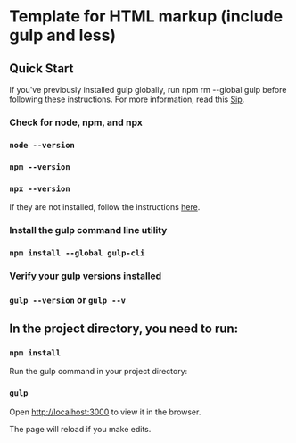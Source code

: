 # Template for HTML markup (include gulp and less)

## Quick Start

If you've previously installed gulp globally, run npm rm --global gulp before following these instructions. For more information, read this [Sip](https://medium.com/gulpjs/gulp-sips-command-line-interface-e53411d4467).

### Check for node, npm, and npx

### `node --version`
### `npm --version`
### `npx --version`

If they are not installed, follow the instructions [here](https://nodejs.org/en/).

### Install the gulp command line utility

### `npm install --global gulp-cli`

### Verify your gulp versions installed

### `gulp --version` or `gulp --v`


## In the project directory, you need to run:

### `npm install`

Run the gulp command in your project directory:

### `gulp`

Open [http://localhost:3000](http://localhost:3000) to view it in the browser.

The page will reload if you make edits.<br>
